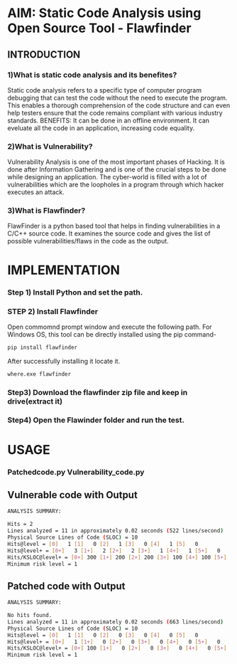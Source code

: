 # AIM: Static Code Analysis using Open Source Tool - Flawfinder
## INTRODUCTION
### 1)What is static code analysis and its benefites?
Static code analysis refers to a specific type of computer program debugging that can test the code without the need to execute the program.
This enables a thorough comprehension of the code structure and can even help testers ensure that the code remains compliant with various industry standards.
BENEFITS:
It can be done in an offline environment.
It can eveluate all the code in an application, increasing code equality.

### 2)What is Vulnerability?
Vulnerability Analysis is one of the most important phases of Hacking. 
It is done after Information Gathering and is one of the crucial steps to be done while designing an application.
The cyber-world is filled with a lot of vulnerabilities which are the loopholes in a program through which hacker executes an attack.


### 3)What is Flawfinder?
FlawFinder is a python based tool that helps in finding vulnerabilities in a C/C++ source code. 
It examines the source code and gives the list of possible vulnerabilities/flaws in the code as the output.

# IMPLEMENTATION
### Step 1) Install Python and set the path.

### STEP 2) Install Flawfinder
Open commomnd prompt window and execute the following path.
For Windows OS, this tool can be directly installed using the pip command-
```bash
pip install flawfinder
```
After successfully installing it locate it.
```bash
where.exe flawfinder
```
### Step3) Download the flawfinder zip file and keep in drive(extract it)

### Step4) Open the Flawinder folder and run the test. 

# USAGE
### Patchedcode.py Vulnerability_code.py

## Vulnerable code with Output
```bash
ANALYSIS SUMMARY:

Hits = 2
Lines analyzed = 11 in approximately 0.02 seconds (522 lines/second)
Physical Source Lines of Code (SLOC) = 10
Hits@level = [0]   1 [1]   0 [2]   1 [3]   0 [4]   1 [5]   0
Hits@level+ = [0+]   3 [1+]   2 [2+]   2 [3+]   1 [4+]   1 [5+]   0
Hits/KSLOC@level+ = [0+] 300 [1+] 200 [2+] 200 [3+] 100 [4+] 100 [5+]   0
Minimum risk level = 1
```
## Patched code with Output
```bash
ANALYSIS SUMMARY:

No hits found.
Lines analyzed = 11 in approximately 0.02 seconds (663 lines/second)
Physical Source Lines of Code (SLOC) = 10
Hits@level = [0]   1 [1]   0 [2]   0 [3]   0 [4]   0 [5]   0
Hits@level+ = [0+]   1 [1+]   0 [2+]   0 [3+]   0 [4+]   0 [5+]   0
Hits/KSLOC@level+ = [0+] 100 [1+]   0 [2+]   0 [3+]   0 [4+]   0 [5+]   0
Minimum risk level = 1
```

